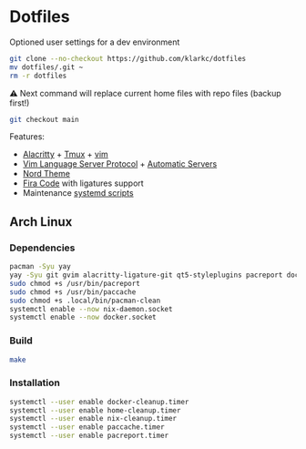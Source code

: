 # Dotfiles

Optioned user settings for a dev environment

```bash
git clone --no-checkout https://github.com/klarkc/dotfiles 
mv dotfiles/.git ~
rm -r dotfiles
```
⚠ Next command will replace current home files with repo files (backup first!)

```bash
git checkout main
```

Features:

- [Alacritty](https://github.com/alacritty/alacritty) + [Tmux](https://github.com/tmux/tmux) + [vim](https://github.com/vim/vim)
- [Vim Language Server Protocol](https://github.com/prabirshrestha/vim-lsp) + [Automatic Servers](https://github.com/mattn/vim-lsp-settings)
- [Nord Theme](https://www.nordtheme.com/)
- [Fira Code](https://github.com/tonsky/FiraCode) with ligatures support
- Maintenance [systemd scripts](https://github.com/klarkc/dotfiles/tree/main/.config/systemd/user)

## Arch Linux

### Dependencies

```bash
pacman -Syu yay
yay -Syu git gvim alacritty-ligature-git qt5-styleplugins pacreport docker nix
sudo chmod +s /usr/bin/pacreport
sudo chmod +s /usr/bin/paccache
sudo chmod +s .local/bin/pacman-clean
systemctl enable --now nix-daemon.socket
systemctl enable --now docker.socket
```

### Build

```bash
make
```

### Installation

```bash
systemctl --user enable docker-cleanup.timer
systemctl --user enable home-cleanup.timer
systemctl --user enable nix-cleanup.timer
systemctl --user enable paccache.timer
systemctl --user enable pacreport.timer
```
